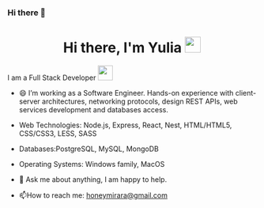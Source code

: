 ### Hi there 👋
<h1 align="center">Hi there, I'm Yulia <img
src="https://github.com/blackcater/blackcater/raw/main/images/Hi.gif" height="32"/></h1>
I am a Full Stack Developer <img src="https://media.giphy.com/media/WUlplcMpOCEmTGBtBW/giphy.gif" width="30"> 

- 😄 I’m working as a Software Engineer. Hands-on experience with client-server architectures, networking protocols, design REST APIs, web services development and databases access.

- Web Technologies: Node.js, Express, React, Nest, HTML/HTML5, CSS/CSS3, LESS, SASS
- Databases:PostgreSQL, MySQL, MongoDB
- Operating Systems: Windows family, MacOS

- 💬 Ask me about anything, I am happy to help.

- :mailbox:How to reach me: honeymirara@gmail.com
